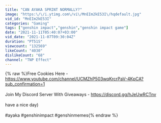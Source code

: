```yaml
---
title: "CAN AYAKA SPRINT NORMALLY?"
image: "https:\/\/i.ytimg.com\/vi\/MnEIm2kE53I\/hqdefault.jpg"
vid_id: "MnEIm2kE53I"
categories: "Gaming"
tags: ["genshin impact","genshin","genshin impact game"]
date: "2021-11-11T05:40:07+03:00"
vid_date: "2021-11-07T09:30:04Z"
duration: "PT51S"
viewcount: "132569"
likeCount: "4030"
dislikeCount: "68"
channel: "TNP Effect"
---
```

{% raw %}Free Cookies Here - <a rel="nofollow" target="blank" href="https://www.youtube.com/channel/UCMZhP503wqKrcrPaV-4KpCA?sub_confirmation=1">https://www.youtube.com/channel/UCMZhP503wqKrcrPaV-4KpCA?sub_confirmation=1</a><br /><br />Join My Discord Server With Giveaways - <a rel="nofollow" target="blank" href="https://discord.gg/hJeUwRCTnv">https://discord.gg/hJeUwRCTnv</a><br /><br />have a nice day)<br /><br />#ayaka​​​​​​​​ #genshinimpact​​ #genshinmemes{% endraw %}
